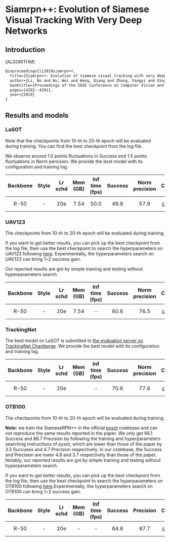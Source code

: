 # Siamrpn++: Evolution of Siamese Visual Tracking With Very Deep Networks

## Introduction

[ALGORITHM]

```latex
@inproceedings{li2019siamrpn++,
  title={Siamrpn++: Evolution of siamese visual tracking with very deep networks},
  author={Li, Bo and Wu, Wei and Wang, Qiang and Zhang, Fangyi and Xing, Junliang and Yan, Junjie},
  booktitle={Proceedings of the IEEE Conference on Computer Vision and Pattern Recognition},
  pages={4282--4291},
  year={2019}
}
```

## Results and models

### LaSOT

Note that the checkpoints from 10-th to 20-th epoch will be evaluated during training. You can find the best checkpoint from the log file.

We observe around 1.0 points fluctuations in Success and 1.5 points fluctuations in Norm percision. We provide the best model with its configuration and training log.

|    Backbone     |  Style  | Lr schd | Mem (GB) | Inf time (fps) | Success | Norm precision | Config | Download |
| :-------------: | :-----: | :-----: | :------: | :------------: | :----: | :----: | :------: | :--------: |
|    R-50    |  -  |   20e    | 7.54        | 50.0              | 49.9 | 57.9 | [config](siamese_rpn_r50_1x_lasot.py) | [model](https://download.openmmlab.com/mmtracking/sot/siamese_rpn/siamese_rpn_r50_1x_lasot/siamese_rpn_r50_1x_lasot_20201218_051019-3c522eff.pth) &#124; [log](https://download.openmmlab.com/mmtracking/sot/siamese_rpn/siamese_rpn_r50_1x_lasot/siamese_rpn_r50_1x_lasot_20201218_051019.log.json) |

### UAV123

The checkpoints from 10-th to 20-th epoch will be evaluated during training.

If you want to get better results, you can pick up the best checkpoint from the log file, then use the best checkpoint to search the hyperparameters on UAV123 following [here](https://github.com/open-mmlab/mmtracking/blob/master/docs/useful_tools_scripts.md#siameserpn-test-time-parameter-search).
Experimentally, the hyperparameters search on UAV123 can bring 1~2 success gain.

Our reported results are got by simple training and testing without hyperparameters search.

|    Backbone     |  Style  | Lr schd | Mem (GB) | Inf time (fps) | Success | Norm precision | Config | Download |
| :-------------: | :-----: | :-----: | :------: | :------------: | :----: | :----: | :------: | :--------: |
|    R-50    |  -  |   20e    | 7.54     | -              | 60.6 | 76.5 | [config](siamese_rpn_r50_1x_uav123.py) | [model](https://download.openmmlab.com/mmtracking/sot/siamese_rpn/siamese_rpn_r50_1x_uav123/siamese_rpn_r50_1x_uav123_20210917_104452-36ac4934.pth) &#124; [log](https://download.openmmlab.com/mmtracking/sot/siamese_rpn/siamese_rpn_r50_1x_uav123/siamese_rpn_r50_1x_uav123_20210917_104452.log.json) |

### TrackingNet

The best model on LaSOT is submitted to [the evaluation server on TrackingNet Chanllenge](http://eval.tracking-net.org/web/challenges/challenge-page/39/submission). We provide the best model with its configuration and training log.

|    Backbone     |  Style  | Lr schd | Mem (GB) | Inf time (fps) | Success | Norm precision | Config | Download |
| :-------------: | :-----: | :-----: | :------: | :------------: | :----: | :----: | :------: | :--------: |
|    R-50    |  -  |   20e    |      | -              | 70.6 | 77.6 | [config](siamese_rpn_r50_1x_trackingnet.py) | [model](https://download.openmmlab.com/mmtracking/sot/siamese_rpn/siamese_rpn_r50_1x_lasot/siamese_rpn_r50_1x_lasot_20201218_051019-3c522eff.pth) &#124; [log](https://download.openmmlab.com/mmtracking/sot/siamese_rpn/siamese_rpn_r50_1x_lasot/siamese_rpn_r50_1x_lasot_20201218_051019.log.json) |

### OTB100

The checkpoints from 10-th to 20-th epoch will be evaluated during training.

**Note:** we train the SiameseRPN++ in the official [pysot](https://github.com/STVIR/pysot) codebase and can not reproduce the same results reported in the paper. We only get 66.1 Success and 86.7 Precision by following the training and hyperparameters searching instructions of pysot, which are lower than those of the paper by 3.5 Succuess and 4.7 Precision respectively. In our codebase, the Success and Precision are lower 4.8 and 3.7 respectively than those of the paper. Notably, our reported results are got by simple training and testing without hyperparameters search.

If you want to get better results, you can pick up the best checkpoint from the log file, then use the best checkpoint to search the hyperparameters on OTB100 following [here](https://github.com/open-mmlab/mmtracking/blob/master/docs/useful_tools_scripts.md#siameserpn-test-time-parameter-search).Experimentally, the hyperparameters search on OTB100 can bring 1~2 success gain.

|    Backbone     |  Style  | Lr schd | Mem (GB) | Inf time (fps) | Success | Precision | Config | Download |
| :-------------: | :-----: | :-----: | :------: | :------------: | :----: | :----: | :------: | :--------: |
|    R-50    |  -  |   20e    |   -   | -              | 64.8 | 87.7 | [config](siamese_rpn_r50_1x_otb100.py) | [model](https://download.openmmlab.com/mmtracking/sot/siamese_rpn/siamese_rpn_r50_1x_otb100/siamese_rpn_r50_1x_otb100_20210920_001757-12636a0a.pth) &#124; [log](https://download.openmmlab.com/mmtracking/sot/siamese_rpn/siamese_rpn_r50_1x_otb100/siamese_rpn_r50_1x_otb100_20210920_001757.log.json) |

